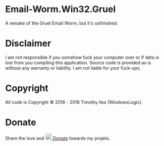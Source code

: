 # Email-Worm.Win32.Gruel
A remake of the Gruel Email Worm, but it's unfinished.

# Disclaimer
I am not responsible if you somehow fuck your computer over or if data is lost from you compiling this application. Source code is provided as is without any warranty or liability. I am not liable for your fuck-ups.

# Copyright
All code is Copyright © 2016 - 2018 Timothy Iles (WindowsLogic).

# Donate
Share the love and <a href="https://paypal.me/windowslogic"><img width="20" height=auto alt="Doante" src="https://windowslogic.co.uk/img/donate.png"> Donate</a> towards my projets.
